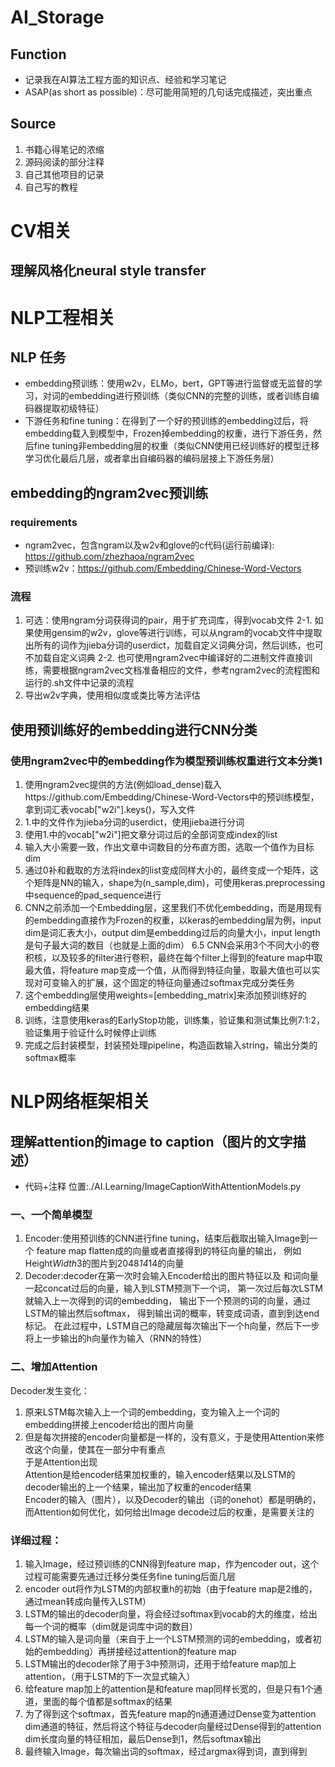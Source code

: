 
# AI_Storage

## Function
- 记录我在AI算法工程方面的知识点、经验和学习笔记
- ASAP(as short as possible)：尽可能用简短的几句话完成描述，突出重点
## Source
1. 书籍心得笔记的浓缩
2. 源码阅读的部分注释
3. 自己其他项目的记录
4. 自己写的教程

# CV相关
## 理解风格化neural style transfer


# NLP工程相关
## NLP 任务
- embedding预训练：使用w2v，ELMo，bert，GPT等进行监督或无监督的学习，对词的embedding进行预训练（类似CNN的完整的训练，或者训练自编码器提取初级特征）
- 下游任务和fine tuning：在得到了一个好的预训练的embedding过后，将embedding载入到模型中，Frozen掉embedding的权重，进行下游任务，然后fine tuning非embedding层的权重（类似CNN使用已经训练好的模型迁移学习优化最后几层，或者拿出自编码器的编码层接上下游任务层）
## embedding的ngram2vec预训练
### requirements
- ngram2vec，包含ngram以及w2v和glove的c代码(运行前编译): https://github.com/zhezhaoa/ngram2vec
- 预训练w2v：https://github.com/Embedding/Chinese-Word-Vectors
### 流程
1. 可选：使用ngram分词获得词的pair，用于扩充词库，得到vocab文件
2-1. 如果使用gensim的w2v，glove等进行训练，可以从ngram的vocab文件中提取出所有的词作为jieba分词的userdict，加载自定义词典分词，然后训练，也可不加载自定义词典
2-2. 也可使用ngram2vec中编译好的二进制文件直接训练，需要根据ngram2vec文档准备相应的文件，参考ngram2vec的流程图和运行的.sh文件中记录的流程
4. 导出w2v字典，使用相似度或类比等方法评估

## 使用预训练好的embedding进行CNN分类
### 使用ngram2vec中的embedding作为模型预训练权重进行文本分类1
1. 使用ngram2vec提供的方法(例如load_dense)载入https://github.com/Embedding/Chinese-Word-Vectors中的预训练模型，拿到词汇表vocab\["w2i"\].keys()，写入文件
2. 1.中的文件作为jieba分词的userdict，使用jieba进行分词
3. 使用1.中的vocab\["w2i"\]把文章分词过后的全部词变成index的list
4. 输入大小需要一致，作出文章中词数目的分布直方图，选取一个值作为目标dim
5. 通过0补和截取的方法将index的list变成同样大小的，最终变成一个矩阵，这个矩阵是NN的输入，shape为(n_sample,dim)，可使用keras.preprocessing中sequence的pad_sequence进行
6. CNN之前添加一个Embedding层，这里我们不优化embedding，而是用现有的embedding直接作为Frozen的权重，以keras的embedding层为例，input dim是词汇表大小，output dim是embedding过后的向量大小，input length是句子最大词的数目（也就是上面的dim）
6.5 CNN会采用3个不同大小的卷积核，以及较多的filter进行卷积，最终在每个filter上得到的feature map中取最大值，将feature map变成一个值，从而得到特征向量，取最大值也可以实现对可变输入的扩展，这个固定的特征向量通过softmax完成分类任务
7. 这个embedding层使用weights=\[embedding_matrix\]来添加预训练好的embedding结果
8. 训练，注意使用keras的EarlyStop功能，训练集，验证集和测试集比例7:1:2，验证集用于验证什么时候停止训练
9. 完成之后封装模型，封装预处理pipeline，构造函数输入string，输出分类的softmax概率

  
# NLP网络框架相关
## 理解attention的image to caption（图片的文字描述）
- 代码+注释 位置:./AI.Learning/ImageCaptionWithAttentionModels.py
### 一、一个简单模型
1. Encoder:使用预训练的CNN进行fine tuning，结束后截取出输入Image到一个
feature map flatten成的向量或者直接得到的特征向量的输出，
例如Height*Width*3的图片到2048*14*14的向量
2. Decoder:decoder在第一次时会输入Encoder给出的图片特征以及
和<start>词向量一起concat过后的向量，输入到LSTM预测下一个词，
第一次过后每次LSTM就输入上一次得到的词的embedding，
输出下一个预测的词的向量，通过LSTM的输出然后softmax，
得到输出词的概率，转变成词语，直到到达end标记。
在此过程中，LSTM自己的隐藏层每次输出下一个h向量，然后下一步将上一步输出的h向量作为输入（RNN的特性）
### 二、增加Attention
Decoder发生变化：    
1. 原来LSTM每次输入上一个词的embedding，变为输入上一个词的embedding拼接上encoder给出的图片向量  
2. 但是每次拼接的encoder向量都是一样的，没有意义，于是使用Attention来修改这个向量，使其在一部分中有重点  
于是Attention出现  
Attention是给encoder结果加权重的，输入encoder结果以及LSTM的decoder输出的上一个结果，输出加了权重的encoder结果  
Encoder的输入（图片），以及Decoder的输出（词的onehot）都是明确的，而Attention如何优化，如何给出Image decode过后的权重，是需要关注的
### 详细过程：
1. 输入Image，经过预训练的CNN得到feature map，作为encoder out，这个过程可能需要先通过迁移分类任务fine tuning后面几层
2. encoder out将作为LSTM的内部权重h的初始（由于feature map是2维的，通过mean转成向量传入LSTM）
3. LSTM的输出的decoder向量，将会经过softmax到vocab的大的维度，给出每一个词的概率（dim就是词库中词的数目）
4. LSTM的输入是词向量（来自于上一个LSTM预测的词的embedding，或者初始<start>的embedding）再拼接经过attention的feature map
5. LSTM输出的decoder除了用于3中预测词，还用于给feature map加上attention，（用于LSTM的下一次显式输入）
6. 给feature map加上的attention是和feature map同样长宽的，但是只有1个通道，里面的每个值都是softmax的结果
7. 为了得到这个softmax，首先feature map的n通道通过Dense变为attention dim通道的特征，然后将这个特征与decoder向量经过Dense得到的attention dim长度向量的特征相加，最后Dense到1，然后softmax输出
8. 最终输入Image，每次输出词的softmax，经过argmax得到词，直到得到<end>
